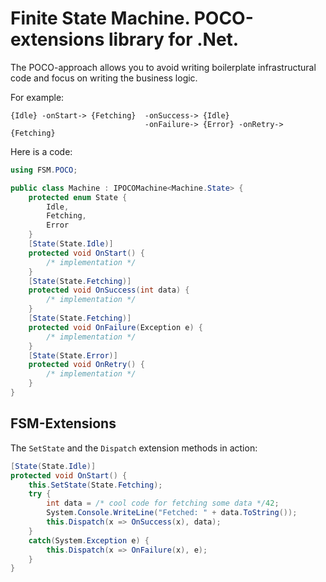 # Finite State Machine. POCO-extensions library for .Net.

The POCO-approach allows you to avoid writing boilerplate infrastructural code
and focus on writing the business logic.

For example:  
```
{Idle} -onStart-> {Fetching}  -onSuccess-> {Idle}  
                              -onFailure-> {Error} -onRetry-> {Fetching}  
```

Here is a code:
```cs
using FSM.POCO;

public class Machine : IPOCOMachine<Machine.State> {
    protected enum State {
        Idle,
        Fetching,
        Error
    }
    [State(State.Idle)]
    protected void OnStart() { 
        /* implementation */  
    }
    [State(State.Fetching)]
    protected void OnSuccess(int data) { 
        /* implementation */  
    }
    [State(State.Fetching)]
    protected void OnFailure(Exception e) { 
        /* implementation */  
    }
    [State(State.Error)]
    protected void OnRetry() { 
        /* implementation */  
    }
}
```

## FSM-Extensions

The `SetState` and the `Dispatch` extension methods in action:

```cs
[State(State.Idle)]
protected void OnStart() {
    this.SetState(State.Fetching);
    try {
        int data = /* cool code for fetching some data */42;
        System.Console.WriteLine("Fetched: " + data.ToString());
        this.Dispatch(x => OnSuccess(x), data);
    }
    catch(System.Exception e) {
        this.Dispatch(x => OnFailure(x), e);
    }
}
```
